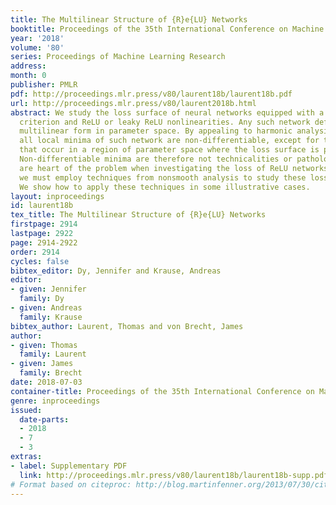```yaml
---
title: The Multilinear Structure of {R}e{LU} Networks
booktitle: Proceedings of the 35th International Conference on Machine Learning
year: '2018'
volume: '80'
series: Proceedings of Machine Learning Research
address: 
month: 0
publisher: PMLR
pdf: http://proceedings.mlr.press/v80/laurent18b/laurent18b.pdf
url: http://proceedings.mlr.press/v80/laurent2018b.html
abstract: We study the loss surface of neural networks equipped with a hinge loss
  criterion and ReLU or leaky ReLU nonlinearities. Any such network defines a piecewise
  multilinear form in parameter space. By appealing to harmonic analysis we show that
  all local minima of such network are non-differentiable, except for those minima
  that occur in a region of parameter space where the loss surface is perfectly flat.
  Non-differentiable minima are therefore not technicalities or pathologies; they
  are heart of the problem when investigating the loss of ReLU networks. As a consequence,
  we must employ techniques from nonsmooth analysis to study these loss surfaces.
  We show how to apply these techniques in some illustrative cases.
layout: inproceedings
id: laurent18b
tex_title: The Multilinear Structure of {R}e{LU} Networks
firstpage: 2914
lastpage: 2922
page: 2914-2922
order: 2914
cycles: false
bibtex_editor: Dy, Jennifer and Krause, Andreas
editor:
- given: Jennifer
  family: Dy
- given: Andreas
  family: Krause
bibtex_author: Laurent, Thomas and von Brecht, James
author:
- given: Thomas
  family: Laurent
- given: James
  family: Brecht
date: 2018-07-03
container-title: Proceedings of the 35th International Conference on Machine Learning
genre: inproceedings
issued:
  date-parts:
  - 2018
  - 7
  - 3
extras:
- label: Supplementary PDF
  link: http://proceedings.mlr.press/v80/laurent18b/laurent18b-supp.pdf
# Format based on citeproc: http://blog.martinfenner.org/2013/07/30/citeproc-yaml-for-bibliographies/
---
```


